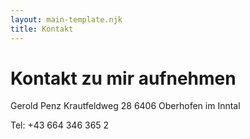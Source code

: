 ```yaml
---
layout: main-template.njk
title: Kontakt
---
```


# Kontakt zu mir aufnehmen

Gerold Penz
Krautfeldweg 28
6406 Oberhofen im Inntal

Tel: +43 664 346 365 2
